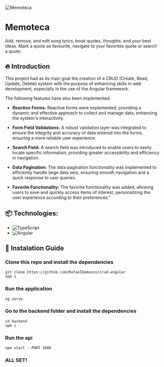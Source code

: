 ![Memoteca](https://imgur.com/2qhucXM.png)

# Memoteca

Add, remove, and edit song lyrics, book quotes, thoughts, and your best ideas. Mark a quote as favourite, navigate to your favorites quote or search a quote.

## 🔥 Introduction

This project had as its main goal the creation of a CRUD (Create, Read, Update, Delete) system with the purpose of enhancing skills in web development, especially in the use of the Angular framework.

The following features have also been implemented:

* **Reactive Forms:** Reactive forms were implemented, providing a dynamic and effective approach to collect and manage data, enhancing the system's interactivity.

* **Form Field Validations:** A robust validation layer was integrated to ensure the integrity and accuracy of data entered into the forms, ensuring a more reliable user experience.

* **Search Field:** A search field was introduced to enable users to easily locate specific information, providing greater accessibility and efficiency in navigation.

* **Data Pagination:** The data pagination functionality was implemented to efficiently handle large data sets, ensuring smooth navigation and a quick response to user queries.

* **Favorite Functionality:** The favorite functionality was added, allowing users to save and quickly access items of interest, personalizing the user experience according to their preferences."


## 📦 Technologies:

* ![TypeScript](https://img.shields.io/badge/typescript-%23007ACC.svg?style=for-the-badge&logo=typescript&logoColor=white)
* ![Angular](https://img.shields.io/badge/angular-%23DD0031.svg?style=for-the-badge&logo=angular&logoColor=white)

## 🔨 Instalation Guide

### Clone this repo and install the dependencies

    git clone https://github.com/RafaelDamasco/crud-angular
    npm i
    
### Run the application
    ng serve
  

### Go to the backend folder and install the dependencies

    cd backend
    npm i

### Run the api

    npm start --PORT 3000

### ALL SET!




